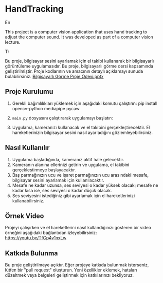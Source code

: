 # HandTracking
En


This project is a computer vision application that uses hand tracking to adjust the computer sound. It was developed as part of a computer vision lecture.


Tr


Bu proje, bilgisayar sesini ayarlamak için el takibi kullanarak bir bilgisayarlı görüntüleme uygulamasıdır. Bu proje, bilgisayarlı görme dersi kapsamında geliştirilmiştir.
Proje kodlarının ve amacının detaylı açıklamayı sunuda bulabilirsiniz.
[Bilgisayarlı Görme Proje Ödevi.pptx](https://github.com/codeBusch/HandTracking/files/11585441/Bilgisayarli.Gorme.Proje.Odevi.pptx)

## Proje Kurulumu

1. Gerekli bağımlılıkları yüklemek için aşağıdaki komutu çalıştırın:
pip install opencv-python mediapipe pycaw

2. `main.py` dosyasını çalıştırarak uygulamayı başlatın:


3. Uygulama, kameranızı kullanacak ve el takibini gerçekleştirecektir. El hareketlerinizin bilgisayar sesini nasıl ayarladığını gözlemleyebilirsiniz.

## Nasıl Kullanılır

1. Uygulama başladığında, kameranız aktif hale gelecektir.
2. Kameranın alanına ellerinizi getirin ve uygulama, el takibini gerçekleştirmeye başlayacaktır.
3. Baş parmağınızın ucu ve işaret parmağınızın ucu arasındaki mesafe, bilgisayar sesini ayarlamak için kullanılacaktır.
4. Mesafe ne kadar uzunsa, ses seviyesi o kadar yüksek olacak; mesafe ne kadar kısa ise, ses seviyesi o kadar düşük olacak.
5. Ses seviyesini istediğiniz gibi ayarlamak için el hareketlerinizi kullanabilirsiniz.

## Örnek Video

Projeyi çalışırken ve el hareketlerini nasıl kullandığınızı gösteren bir video örneğini aşağıdaki bağlantıdan izleyebilirsiniz:
https://youtu.be/TfCp4v1nxLw

## Katkıda Bulunma

Bu proje geliştirilmeye açıktır. Eğer projeye katkıda bulunmak isterseniz, lütfen bir "pull request" oluşturun. Yeni özellikler eklemek, hataları düzeltmek veya belgeleri geliştirmek için katkılarınızı bekliyoruz.




